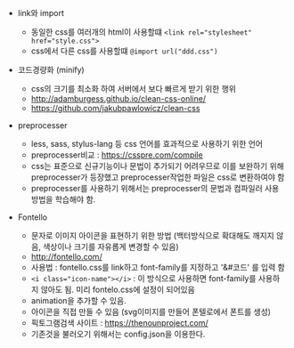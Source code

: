 * link와 import
    - 동일한 css를 여러개의 html이 사용할떄 
    `<link rel="stylesheet" href="style.css">`
    - css에서 다른 css를 사용할떄
    `@import url("ddd.css")`

* 코드경량화 (minify)
    - css의 크기를 최소화 하여 서버에서 보다 빠르게 받기 위한 행위 
    - http://adamburgess.github.io/clean-css-online/
    - https://github.com/jakubpawlowicz/clean-css

* preprocesser
    - less, sass, stylus-lang 등 css 언어를 효과적으로 사용하기 위한 언어
    - preprocesser비교 : https://csspre.com/compile
    - css는 표준으로 신규기능이나 문법이 추가되기 어려우므로 이를 보완하기 위해 preprocesser가 등장했고 preprocesser작업한 파일은 css로 변환하여야 함
    - preprocesser를 사용하기 위해서는 preprocesser의 문법과 컴파일러 사용방법을 학습해야 함.

* Fontello
    - 문자로 이미지 아이콘을 표현하기 위한 방법 (백터방식으로 확대해도 깨지지 않음, 색상이나 크기를 자유롭게 변경할 수 있음)
    - http://fontello.com/
    - 사용법 : fontello.css를 link하고 font-family를 지정하고 '&#코드' 를 입력 함
    - `<i class="icon-name"></i>` : 이 방식으로 사용하면 font-family를 사용하지 않아도 됨. 미리 fontelo.css에 설정이 되어있음
    - animation을 추가할 수 있음.
    - 아이콘을 직접 만들 수 있음 (svg이미지를 만들어 폰텔로에서 폰트를 생성)
    - 픽토그램검색 사이트 : https://thenounproject.com/
    - 기존것을 불러오기 위해서는 config.json을 이용한다.






